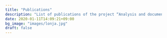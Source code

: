 ```yaml
---
title: "Publications"  
description: "List of publications of the project “Analysis and documentation of Uruguayan candombe drumming”"  
date: 2020-01-11T14:09:21+09:00  
bg_image: "images/lonja.jpg"  
draft: false
---
```

